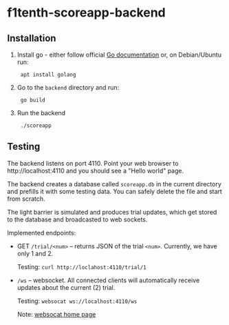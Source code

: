 # f1tenth-scoreapp-backend

## Installation

1. Install go - either follow official [Go
   documentation](https://golang.org/doc/install) or, on Debian/Ubuntu
   run:

        apt install golang

2. Go to the `backend` directory and run:

        go build

3. Run the backend

        ./scoreapp

## Testing

The backend listens on port 4110. Point your web browser to
http://localhost:4110 and you should see a "Hello world" page.

The backend creates a database called `scoreapp.db` in the current
directory and prefills it with some testing data. You can safely
delete the file and start from scratch.

The light barrier is simulated and produces trial updates, which get
stored to the database and broadcasted to web sockets.

Implemented endpoints:

- GET `/trial/<num>` – returns JSON of the trial `<num>`. Currently,
  we have only 1 and 2.

  Testing: `curl http://loclahost:4110/trial/1`

- `/ws` – websocket. All connected clients will automatically receive
  updates about the current (2) trial.

  Testing: `websocat ws://localhost:4110/ws`

  Note: [websocat home page][websocat]

[websocat]: https://github.com/vi/websocat
